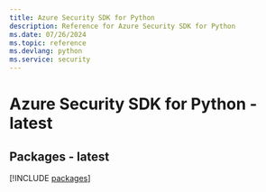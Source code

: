 ```yaml
---
title: Azure Security SDK for Python
description: Reference for Azure Security SDK for Python
ms.date: 07/26/2024
ms.topic: reference
ms.devlang: python
ms.service: security
---
```

# Azure Security SDK for Python - latest
## Packages - latest
[!INCLUDE [packages](security-index.md)]
